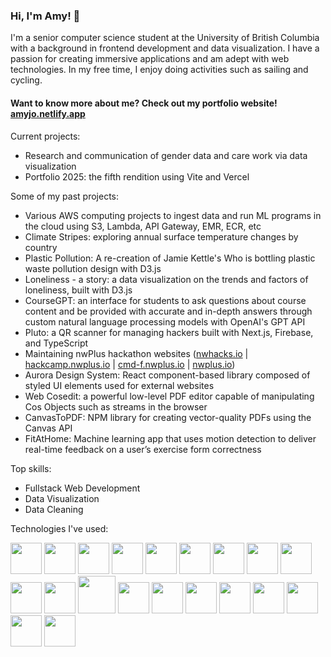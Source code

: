 ### Hi, I'm Amy! 👋


I'm a senior computer science student at the University of British Columbia with a background in frontend development and data visualization. I have a passion for creating immersive applications and am adept with web technologies. In my free time, I enjoy doing activities such as sailing and cycling.

#### Want to know more about me? Check out my portfolio website! [amyjo.netlify.app](https://amyjo.netlify.app/)


Current projects:
- Research and communication of gender data and care work via data visualization
- Portfolio 2025: the fifth rendition using Vite and Vercel

Some of my past projects:
- Various AWS computing projects to ingest data and run ML programs in the cloud using S3, Lambda, API Gateway, EMR, ECR, etc
- Climate Stripes: exploring annual surface temperature changes by country
- Plastic Pollution: A re-creation of Jamie Kettle's Who is bottling plastic waste pollution design with D3.js
- Loneliness - a story: a data visualization on the trends and factors of loneliness, built with D3.js
- CourseGPT: an interface for students to ask questions about course content and be provided with accurate and in-depth answers through custom natural language processing models with OpenAI's GPT API
- Pluto: a QR scanner for managing hackers built with Next.js, Firebase, and TypeScript
- Maintaining nwPlus hackathon websites ([nwhacks.io](https://nwhacks.io/) | [hackcamp.nwplus.io](https://hackcamp.nwplus.io/) | [cmd-f.nwplus.io](https://cmd-f.nwplus.io/) | [nwplus.io](https://nwplus.io/))
- Aurora Design System: React component-based library composed of styled UI elements used for external websites
- Web Cosedit: a powerful low-level PDF editor capable of manipulating Cos Objects such as streams in the browser 
- CanvasToPDF: NPM library for creating vector-quality PDFs using the Canvas API
- FitAtHome: Machine learning app that uses motion detection to deliver real-time feedback on a user’s exercise form correctness 

Top skills:
- Fullstack Web Development
- Data Visualization
- Data Cleaning

Technologies I've used:

<img src="https://user-images.githubusercontent.com/70789275/185347027-f42c1453-2517-4f61-a867-094fad573bd5.svg" width="50" /> <img src="https://user-images.githubusercontent.com/70789275/185347610-284e028c-0273-4551-9b30-b9530ec92b81.svg" width="50" />
<img src="https://user-images.githubusercontent.com/70789275/185347637-b2aece02-240a-4848-a672-b0540831f956.svg" width="50" /> 
<img src="https://user-images.githubusercontent.com/70789275/185350223-ed2bd56f-ea8d-419a-80be-11037da3980a.svg" width="50" />
<img src="https://user-images.githubusercontent.com/70789275/185347888-727e22d2-552e-448c-9378-0c7310009a6e.svg" width="50"/>
<img src="https://user-images.githubusercontent.com/70789275/205003160-dec437a7-36fb-4b1d-84ec-b5e86151185d.svg" height="50" />
<img src="https://user-images.githubusercontent.com/70789275/185347911-32903441-82b0-425f-b67e-9510d433856e.svg" width="50" />
<img src="https://user-images.githubusercontent.com/70789275/185347924-43acf734-0e4d-4eeb-80d4-b71975f97b90.svg" width="50" />
<img src="https://user-images.githubusercontent.com/70789275/185347933-0308f0e0-586d-4e8e-8b4a-e022336d36e7.svg" width="50" />
<img src="https://user-images.githubusercontent.com/70789275/185351322-1cac2de9-d91a-4731-8ab7-5b99f86b3795.svg" width="50" />
<img src="https://user-images.githubusercontent.com/70789275/185347962-a684d06a-259c-4af8-bf18-ceab3ac83910.svg" width="50" />
<img src="https://user-images.githubusercontent.com/70789275/189258010-a1fe8d7e-7ab7-4bdd-bde5-6aba7071d059.svg" width="60" />
<img src="https://user-images.githubusercontent.com/70789275/185347978-e55a4557-e662-4fe7-b5ac-aee87ce58530.svg" width="50" />
<img src="https://user-images.githubusercontent.com/70789275/185347991-2dac009b-6418-4945-be8d-b99da6164ca8.svg" width="50" />
<img src="https://user-images.githubusercontent.com/70789275/185348006-c1eb03ff-b4b7-4c11-b36f-89dfa55c97d7.svg" width="50" />
<img src="https://user-images.githubusercontent.com/70789275/185348022-ff0db463-a223-45ae-b7e9-f19c890973c5.svg" width="50" />
<img src="https://user-images.githubusercontent.com/70789275/185348040-d41797d7-799a-4a45-80d4-be1a612a0483.svg" width="50" />
<img src="https://user-images.githubusercontent.com/70789275/185348052-6410f766-a516-48c4-8a35-0e5e2d44c484.svg" width="50" />
<img src="https://user-images.githubusercontent.com/70789275/185348074-8bca215b-126d-4bbd-b950-c2c463aa7e54.svg" width="50" />
<img src="https://user-images.githubusercontent.com/70789275/228798874-fdd136b5-9d83-4f18-b629-c4c55ce1a6d3.png" height="50" />

